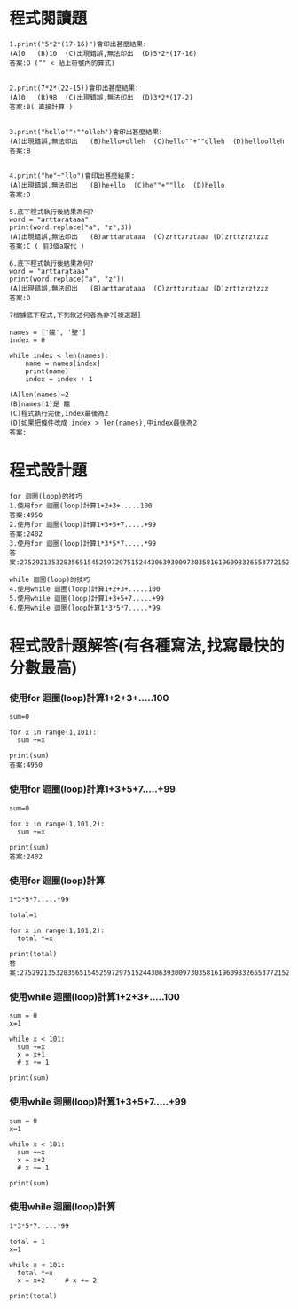 # 程式閱讀題
```
1.print("5*2*(17-16)")會印出甚麼結果:
(A)0   (B)10  (C)出現錯誤,無法印出  (D)5*2*(17-16)
答案:D ("" < 貼上符號內的算式)


2.print(7*2*(22-15))會印出甚麼結果:
(A)0   (B)98  (C)出現錯誤,無法印出  (D)3*2*(17-2)
答案:B( 直接計算 )


3.print("hello""+""olleh")會印出甚麼結果:
(A)出現錯誤,無法印出   (B)hello+olleh  (C)hello""+""olleh  (D)helloolleh
答案:B 


4.print("he"+"llo")會印出甚麼結果:
(A)出現錯誤,無法印出   (B)he+llo  (C)he""+""llo  (D)hello
答案:D

5.底下程式執行後結果為何?
word = "arttarataaa"
print(word.replace("a", "z",3))
(A)出現錯誤,無法印出   (B)arttarataaa  (C)zrttzrztaaa (D)zrttzrztzzz
答案:C ( 前3個a取代 )

6.底下程式執行後結果為何?
word = "arttarataaa"
print(word.replace("a", "z"))
(A)出現錯誤,無法印出   (B)arttarataaa  (C)zrttzrztaaa (D)zrttzrztzzz
答案:D

7根據底下程式,下列敘述何者為非?[複選題]

names = ['龍', '聖']
index = 0

while index < len(names):
    name = names[index]
    print(name)
    index = index + 1
    
(A)len(names)=2  
(B)names[1]是 龍 
(C)程式執行完後,index最後為2
(D)如果把條件改成 index > len(names),中index最後為2
答案:

```
# 程式設計題
```
for 迴圈(loop)的技巧
1.使用for 迴圈(loop)計算1+2+3+.....100
答案:4950
2.使用for 迴圈(loop)計算1+3+5+7.....+99
答案:2402
3.使用for 迴圈(loop)計算1*3*5*7.....*99
答案:27529213532835651545259729751524430639300973035816196098326553772152587890625

while 迴圈(loop)的技巧
4.使用while 迴圈(loop)計算1+2+3+.....100
5.使用while 迴圈(loop)計算1+3+5+7.....+99
6.使用while 迴圈(loop計算1*3*5*7.....*99
```


# 程式設計題解答(有各種寫法,找寫最快的分數最高)

### 使用for 迴圈(loop)計算1+2+3+.....100
```
sum=0

for x in range(1,101):
  sum +=x
  
print(sum)
答案:4950
```
### 使用for 迴圈(loop)計算1+3+5+7.....+99
```
sum=0

for x in range(1,101,2):
  sum +=x
  
print(sum)
答案:2402
```
### 使用for 迴圈(loop)計算
```
1*3*5*7.....*99
```
```
total=1

for x in range(1,101,2):
  total *=x
  
print(total)
答案:27529213532835651545259729751524430639300973035816196098326553772152587890625
```

### 使用while 迴圈(loop)計算1+2+3+.....100
```
sum = 0
x=1

while x < 101:
  sum +=x
  x = x+1
  # x += 1
  
print(sum)
```
### 使用while 迴圈(loop)計算1+3+5+7.....+99
```
sum = 0
x=1

while x < 101:
  sum +=x
  x = x+2
  # x += 1
  
print(sum)
```

### 使用while 迴圈(loop)計算
```
1*3*5*7.....*99
```
```
total = 1
x=1

while x < 101:
  total *=x
  x = x+2     # x += 2
  
print(total)
```
